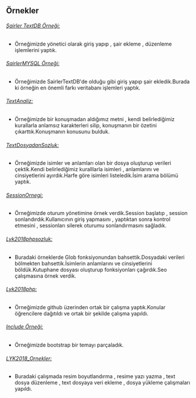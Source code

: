 ## Örnekler

###### [Şairler TextDB Örneği:](https://github.com/vedia/SairlerTextDB)
 -  Örneğimizde yönetici olarak giriş yapıp , şair ekleme , düzenleme işlemlerini yaptık.

###### [SairlerMYSQL Örneği:](https://github.com/vedia/SairlerMySQL)
-  Örneğimizde SairlerTextDB'de olduğu gibi giriş yapıp şair ekledik.Burada ki örneğin en önemli farkı veritabanı işlemleri yaptık.

###### [TextAnaliz:](https://github.com/vedia/TextAnaliz)
- Örneğimizde bir konuşmadan aldığımız metni , kendi belirlediğimiz kurallarla anlamsız karakterleri silip, konuşmanın bir özetini çıkarttık.Konuşmanın konusunu bulduk.  

###### [TextDosyadanSozluk:](https://github.com/vedia/TextDosyadanSozluk)
- Örneğimizde isimler ve anlamları olan bir dosya oluşturup verileri çektik.Kendi belirlediğimiz kuralllarla isimleri , anlamlarını ve cinsiyetlerini ayırdık.Harfe göre isimleri listeledik.İsim arama bölümü yaptık.

###### [SessionOrnegi:](https://github.com/vedia/SessionOrnegi)
- Örneğimizde oturum yönetimine örnek verdik.Session başlatıp , session sonlandırdık.Kullanıcının giriş yapmasını , yaptıktan sonra kontrol etmesini ,  sessionları silerek oturumu sonlandırmasını sağladık.

###### [Lyk2018phpsozluk:](https://github.com/vedia/lyk2018phpsozluk)
- Buradaki örneklerde Glob fonksiyonundan bahsettik.Dosyadaki verileri bölmekten bahsettik.İsimlerin anlamlarını ve cinsiyetlerini böldük.Kutuphane dosyası oluşturup fonksiyonları çağırdık.Seo çalışmasına örnek verdik.

###### [Lyk2018php:](https://github.com/vedia/lyk2018php)
- Örneğimizde github üzerinden ortak bir çalışma yaptık.Konular öğrencilere dağıtıldı ve ortak bir şekilde çalışma yapıldı.

###### [Include Örneği:](https://github.com/vedia/include_ornegi)
- Örneğimizde bootstrap bir temayı parçaladık.

###### [LYK2018_Ornekler:](https://github.com/vedia/LYK2018_Ornekler)

- Buradaki çalışmada resim boyutlandırma , resime yazı yazma , text dosya düzenleme , text dosyaya veri ekleme , dosya yükleme çalışmaları yapıldı.
